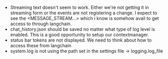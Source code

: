 - Streaming text doesn't seem to work. Either we're not getting it in streaming form or the events are not registering a change. I expect to see the <think><MESSAGE_STREAM...></think> which i know is somehow avail to get access to through langchain.
- chat_history.json should be saved no matter what type of log level is enabled. This is a good opportunity to setup our contextmanager.
- status bar tokens are not displayed. We need to think about how to access these from langchain
- system.log is not using the path set in the settings file -> logging.log_file
